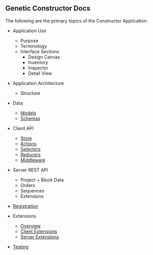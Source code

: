 ## Genetic Constructor Docs

The following are the primary topics of the Constructor Application:

- Application Use
    - Purpose
    - Terminology
    - Interface Sections
        - Design Canvas
        - Inventory
        - Inspector
        - Detail View

- Application Architecture
    - Structure

- Data
    - [Models](../src/models/README.md)
    - [Schemas](../src/schemas/README.md)

- Client API
    - [Store](http://geneticconstructor.com/help/docs/module-constructor.module_store.html)
    - [Actions](http://geneticconstructor.com/help/docs/module-Actions.html)
    - [Selectors](http://geneticconstructor.com/help/docs/module-Selectors.html)
    - [Reducers](../src/reducers/README.md)
    - [Middleware](../src/middleware/README.md)

- Server REST API
    - Project + Block Data
    - Orders
    - Sequences
    - Extensions

- [Registration](registration.md)

- Extensions
    - [Overview](extensions/README.md)
    - [Client Extensions](extensions/ClientExtensions.md)
    - [Server Extensions](extensions/ServerExtensions.md)

- [Testing](../test/README.md)